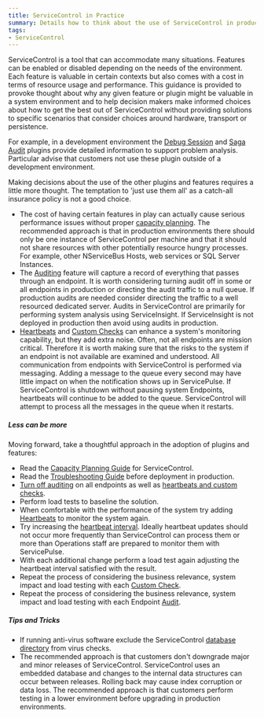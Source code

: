 ```yaml
---
title: ServiceControl in Practice
summary: Details how to think about the use of ServiceControl in production environments
tags:
- ServiceControl
---
```


ServiceControl is a tool that can accommodate many situations. Features can be enabled or disabled depending on the needs of the environment. Each feature is valuable in certain contexts but also comes with a cost in terms of resource usage and performance. This guidance is provided to provoke thought about why any given feature or plugin might be valuable in a system environment and to help decision makers make informed choices about how to get the best out of ServiceControl without providing solutions to specific scenarios that consider choices around hardware, transport or persistence.

For example, in a development environment the [Debug Session](/servicecontrol/plugins/debug-session.md) and [Saga Audit](/servicecontrol/plugins/saga-audit.md) plugins provide detailed information to support problem analysis. Particular advise that customers not use these  plugin outside of a development environment.

Making decisions about the use of the other plugins and features requires a little more thought. The temptation to 'just use them all' as a catch-all insurance policy is not a good choice. 

- The cost of having certain features in play can actually cause serious performance issues without proper [capacity planning](/servicecontrol/capacity-and-planning.md). The recommended approach is that in production environments there should only be one instance of ServiceControl per machine and that it should not share resources with other potentially resource hungry processes. For example, other NServiceBus Hosts, web services or SQL Server Instances. 
- The [Auditing](/nservicebus/operations/auditing.md) feature will capture a record of everything that passes through an endpoint. It is worth considering turning audit off in some or all endpoints in production or directing the audit traffic to a null queue. If production audits are needed consider directing the traffic to a well resourced dedicated server. Audits in ServiceControl are primarily for performing system analysis using ServiceInsight. If ServiceInsight is not deployed in production then avoid using audits in production.
- [Heartbeats](/servicepulse/intro-endpoints-heartbeats.md) and [Custom Checks](/servicepulse/intro-endpoints-custom-checks.md) can enhance a system's monitoring capability, but they add extra noise. Often, not all endpoints are mission critical. Therefore it is worth making sure that the risks to the system if an endpoint is not available are examined and understood. All communication from endpoints with ServiceControl is performed via messaging. Adding a message to the queue every second may have little impact on when the notification shows up in ServicePulse. If ServiceControl is shutdown without pausing system Endpoints, heartbeats will continue to be added to the queue. ServiceControl will attempt to process all the messages in the queue when it restarts.

##### Less can be more

Moving forward, take a thoughtful approach in the adoption of plugins and features:

- Read the [Capacity Planning Guide](/servicecontrol/capacity-and-planning.md) for ServiceControl.
- Read the [Troubleshooting Guide](/servicecontrol/troubleshooting.md) before deployment in production.
- [Turn off auditing](/nservicebus/operations/auditing.md) on all endpoints as well as [heartbeats and custom checks](/servicepulse/how-to-configure-endpoints-for-monitoring.md).
- Perform load tests to baseline the solution.
- When comfortable with the performance of the system try adding [Heartbeats](/servicepulse/intro-endpoints-heartbeats.md) to monitor the system again.
- Try increasing the [heartbeat interval](/servicecontrol/plugins/heartbeat.md). Ideally heartbeat updates should not occur more frequently than ServiceControl can process them or more than Operations staff are prepared to monitor them with ServicePulse.
- With each additional change perform a load test again adjusting the heartbeat interval satisfied with the result.
- Repeat the process of considering the business relevance, system impact and load testing with each [Custom Check](/servicecontrol/plugins/custom-checks.md).
- Repeat the process of considering the business relevance, system impact and load testing with each Endpoint [Audit](/nservicebus/operations/auditing.md).

##### Tips and Tricks

- If running anti-virus software exclude the ServiceControl [database directory](/servicecontrol/configure-ravendb-location.md) from virus checks.
- The recommended approach is that customers don't downgrade major and minor releases of ServiceControl. ServiceControl uses an embedded database and changes to the internal data structures can occur between releases. Rolling back may cause index corruption or data loss. The recommended approach is that customers perform testing in a lower environment before upgrading in production environments.